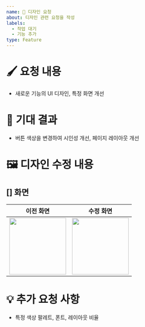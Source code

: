 ```yaml
---
name: 🎨 디자인 요청
about: 디자인 관련 요청을 작성
labels:
  - 작업 대기
  - 기능 추가
type: Feature
---
```


<!--📚 GitHub 이슈 작성 템플릿 -->
<!-- 필요한 제목을 복사 붙여넣기하여 사용해주세요!
🎨 [디자인][카테고리] 무슨 부분 디자인 요청
🔥 [긴급]
⌛ [~월/일]
-->

# 🖌️ 요청 내용

<!-- 요청하는 디자인의 목적과 요구사항을 간단히 설명해주세요 -->

- 새로운 기능의 UI 디자인, 특정 화면 개선

# 🎯 기대 결과

<!-- 디자인이 적용된 후 예상되는 결과를 명확히 작성해주세요. -->

- 버튼 색상을 변경하여 시인성 개선, 페이지 레이아웃 개선

# 🖼️ 디자인 수정 내용

## [] 화면

<!-- 변경 이전 화면과 수정 후 화면을 첨부해 주세요 -->

| 이전 화면                 | 수정 화면                 |
| ------------------------- | ------------------------- |
| <img width="150" src="" > | <img width="150" src="" > |

# 💡 추가 요청 사항

<!-- 추가적으로 필요한 요소나 고려해야 할 점을 작성해주세요 -->

- 특정 색상 팔레트, 폰트, 레이아웃 비율

